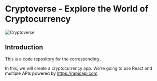 # Cryptoverse - Explore the World of Cryptocurrency

![Cryptoverse](https://i.ibb.co/8gh5Jc8/image.png)

## Introduction
This is a code repository for the corresponding . 

In this, we will create a cryptocurrency app. We're going to use React and multiple APIs powered by https://rapidapi.com.

